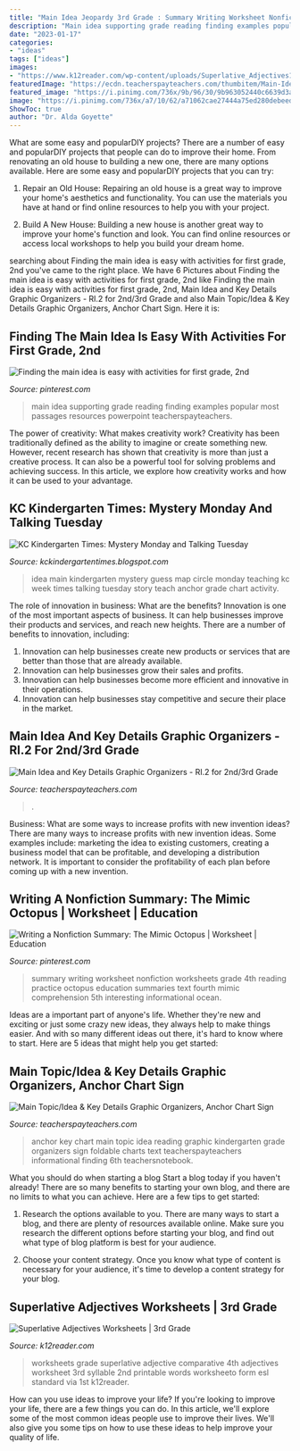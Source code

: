 ```yaml
---
title: "Main Idea Jeopardy 3rd Grade : Summary Writing Worksheet Nonfiction Worksheets Grade 4th Reading Practice Octopus Education Summaries Text Fourth Mimic Comprehension 5th Interesting Informational Ocean"
description: "Main idea supporting grade reading finding examples popular most passages resources powerpoint teacherspayteachers"
date: "2023-01-17"
categories:
- "ideas"
tags: ["ideas"]
images:
- "https://www.k12reader.com/wp-content/uploads/Superlative_Adjectives1.jpg"
featuredImage: "https://ecdn.teacherspayteachers.com/thumbitem/Main-Idea-and-Key-Details-3100755-1558955918/original-3100755-1.jpg"
featured_image: "https://i.pinimg.com/736x/9b/96/30/9b963052440c6639d3a668e7d7cee2dc.jpg"
image: "https://i.pinimg.com/736x/a7/10/62/a71062cae27444a75ed280debeed4acc.jpg"
ShowToc: true
author: "Dr. Alda Goyette"
---
```



What are some easy and popularDIY projects?
There are a number of easy and popularDIY projects that people can do to improve their home. From renovating an old house to building a new one, there are many options available. Here are some easy and popularDIY projects that you can try:
1. Repair an Old House: Repairing an old house is a great way to improve your home's aesthetics and functionality. You can use the materials you have at hand or find online resources to help you with your project.

2. Build A New House: Building a new house is another great way to improve your home's function and look. You can find online resources or access local workshops to help you build your dream home.

	

		
searching about Finding the main idea is easy with activities for first grade, 2nd you've came to the right place. We have 6 Pictures about Finding the main idea is easy with activities for first grade, 2nd like Finding the main idea is easy with activities for first grade, 2nd, Main Idea and Key Details Graphic Organizers - RI.2 for 2nd/3rd Grade and also Main Topic/Idea &amp; Key Details Graphic Organizers, Anchor Chart Sign. Here it is:
		
    
## Finding The Main Idea Is Easy With Activities For First Grade, 2nd

<img loading=lazy src="https://i.pinimg.com/736x/a7/10/62/a71062cae27444a75ed280debeed4acc.jpg" onerror="this.onerror=null;this.src='https://tse1.mm.bing.net/th?id=OIP.Bu__SRWr0TAG93dPCNyIXgHaJy&amp;pid=15.1';" alt="Finding the main idea is easy with activities for first grade, 2nd">

_Source: pinterest.com_

>main idea supporting grade reading finding examples popular most passages resources powerpoint teacherspayteachers. 

	

The power of creativity: What makes creativity work?
Creativity has been traditionally defined as the ability to imagine or create something new. However, recent research has shown that creativity is more than just a creative process. It can also be a powerful tool for solving problems and achieving success. In this article, we explore how creativity works and how it can be used to your advantage.

    
## KC Kindergarten Times: Mystery Monday And Talking Tuesday

<img loading=lazy src="http://4.bp.blogspot.com/-sJSs5lLFGK8/UGEKZ6WyZUI/AAAAAAAAK84/9UAeP1bIYuI/s1600/IMG_7008.JPG" onerror="this.onerror=null;this.src='https://tse4.mm.bing.net/th?id=OIP.M6tEKMTxc89QW6EnpApPkQHaFj&amp;pid=15.1';" alt="KC Kindergarten Times: Mystery Monday and Talking Tuesday">

_Source: kckindergartentimes.blogspot.com_

>idea main kindergarten mystery guess map circle monday teaching kc week times talking tuesday story teach anchor grade chart activity. 

	

The role of innovation in business: What are the benefits?
Innovation is one of the most important aspects of business. It can help businesses improve their products and services, and reach new heights. There are a number of benefits to innovation, including: 
1. Innovation can help businesses create new products or services that are better than those that are already available. 
2. Innovation can help businesses grow their sales and profits. 
3. Innovation can help businesses become more efficient and innovative in their operations. 
4. Innovation can help businesses stay competitive and secure their place in the market.

    
## Main Idea And Key Details Graphic Organizers - RI.2 For 2nd/3rd Grade

<img loading=lazy src="https://ecdn.teacherspayteachers.com/thumbitem/Main-Idea-and-Key-Details-3100755-1558955918/original-3100755-1.jpg" onerror="this.onerror=null;this.src='https://tse3.mm.bing.net/th?id=OIP.N9Ycb_Y_FytO9v5d5__VuAAAAA&amp;pid=15.1';" alt="Main Idea and Key Details Graphic Organizers - RI.2 for 2nd/3rd Grade">

_Source: teacherspayteachers.com_

>. 

	

Business: What are some ways to increase profits with new invention ideas?
There are many ways to increase profits with new invention ideas. Some examples include: marketing the idea to existing customers, creating a business model that can be profitable, and developing a distribution network. It is important to consider the profitability of each plan before coming up with a new invention.

    
## Writing A Nonfiction Summary: The Mimic Octopus | Worksheet | Education

<img loading=lazy src="https://i.pinimg.com/736x/9b/96/30/9b963052440c6639d3a668e7d7cee2dc.jpg" onerror="this.onerror=null;this.src='https://tse4.mm.bing.net/th?id=OIP.mgYO_VxOjOEdm8S6qHCsIAAAAA&amp;pid=15.1';" alt="Writing a Nonfiction Summary: The Mimic Octopus | Worksheet | Education">

_Source: pinterest.com_

>summary writing worksheet nonfiction worksheets grade 4th reading practice octopus education summaries text fourth mimic comprehension 5th interesting informational ocean. 

	

Ideas are a important part of anyone's life. Whether they're new and exciting or just some crazy new ideas, they always help to make things easier. And with so many different ideas out there, it's hard to know where to start. Here are 5 ideas that might help you get started: 

    
## Main Topic/Idea &amp; Key Details Graphic Organizers, Anchor Chart Sign

<img loading=lazy src="https://ecdn.teacherspayteachers.com/thumbitem/Main-TopicIdea-Key-Details-Graphic-Organizers-Anchor-Chart-Sign-Foldable-1645283-1500875417/original-1645283-2.jpg" onerror="this.onerror=null;this.src='https://tse1.mm.bing.net/th?id=OIP.Bio5NZEiHN6L5Z_GXae8CQAAAA&amp;pid=15.1';" alt="Main Topic/Idea &amp; Key Details Graphic Organizers, Anchor Chart Sign">

_Source: teacherspayteachers.com_

>anchor key chart main topic idea reading graphic kindergarten grade organizers sign foldable charts text teacherspayteachers informational finding 6th teachersnotebook. 

	

What you should do when starting a blog
Start a blog today if you haven't already! There are so many benefits to starting your own blog, and there are no limits to what you can achieve. Here are a few tips to get started:
1. Research the options available to you. There are many ways to start a blog, and there are plenty of resources available online. Make sure you research the different options before starting your blog, and find out what type of blog platform is best for your audience.

2. Choose your content strategy. Once you know what type of content is necessary for your audience, it's time to develop a content strategy for your blog.

    
## Superlative Adjectives Worksheets | 3rd Grade

<img loading=lazy src="https://www.k12reader.com/wp-content/uploads/Superlative_Adjectives1.jpg" onerror="this.onerror=null;this.src='https://tse2.mm.bing.net/th?id=OIP.ATIrOBqH1FqcwBxsejr80QAAAA&amp;pid=15.1';" alt="Superlative Adjectives Worksheets | 3rd Grade">

_Source: k12reader.com_

>worksheets grade superlative adjective comparative 4th adjectives worksheet 3rd syllable 2nd printable words worksheeto form esl standard via 1st k12reader. 

	

How can you use ideas to improve your life?
If you're looking to improve your life, there are a few things you can do. In this article, we'll explore some of the most common ideas people use to improve their lives. We'll also give you some tips on how to use these ideas to help improve your quality of life.

